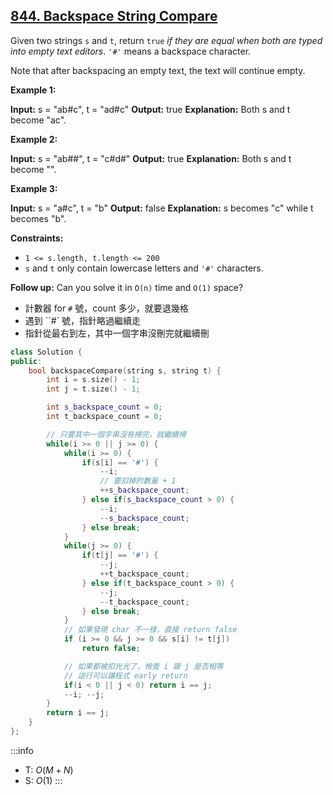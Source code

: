 ## [844\. Backspace String Compare](https://leetcode.com/problems/backspace-string-compare/)

Given two strings `s` and `t`, return `true` _if they are equal when both are typed into empty text editors_. `'#'` means a backspace character.

Note that after backspacing an empty text, the text will continue empty.

**Example 1:**

**Input:** s = "ab#c", t = "ad#c"
**Output:** true
**Explanation:** Both s and t become "ac".

**Example 2:**

**Input:** s = "ab##", t = "c#d#"
**Output:** true
**Explanation:** Both s and t become "".

**Example 3:**

**Input:** s = "a#c", t = "b"
**Output:** false
**Explanation:** s becomes "c" while t becomes "b".

**Constraints:**

- `1 <= s.length, t.length <= 200`
- `s` and `t` only contain lowercase letters and `'#'` characters.

**Follow up:** Can you solve it in `O(n)` time and `O(1)` space?

- 計數器 for `#` 號，count 多少，就要退幾格
- 遇到 ``#` 號，指針略過繼續走
- 指針從最右到左，其中一個字串沒刪完就繼續刪

```cpp
class Solution {
public:
    bool backspaceCompare(string s, string t) {
        int i = s.size() - 1;
        int j = t.size() - 1;

        int s_backspace_count = 0;
        int t_backspace_count = 0;

        // 只要其中一個字串沒有掃完，就繼續掃
        while(i >= 0 || j >= 0) {
            while(i >= 0) {
                if(s[i] == '#') {
                    --i;
                    // 要扣掉的數量 + 1
                    ++s_backspace_count;
                } else if(s_backspace_count > 0) {
                    --i;
                    --s_backspace_count;
                } else break;
            }
            while(j >= 0) {
                if(t[j] == '#') {
                    --j;
                    ++t_backspace_count;
                } else if(t_backspace_count > 0) {
                    --j;
                    --t_backspace_count;
                } else break;
            }
            // 如果發現 char 不一樣，直接 return false
            if (i >= 0 && j >= 0 && s[i] != t[j])
                return false;

            // 如果都被扣光光了，檢查 i 跟 j 是否相等
            // 這行可以讓程式 early return
            if(i < 0 || j < 0) return i == j;
            --i; --j;
        }
        return i == j;
    }
};
```

:::info
- T: $O(M + N)$
- S: $O(1)$
:::
